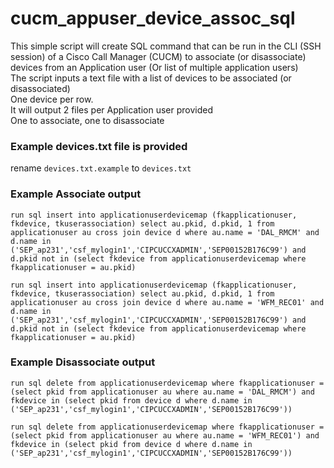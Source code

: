 # cucm_appuser_device_assoc_sql
This simple script will create SQL command that can be run in the CLI (SSH session) of a Cisco Call Manager (CUCM) to associate (or disassociate)
devices from an Application user (Or list of multiple application users)  
The script inputs a text file with a list of devices to be associated (or disassociated)  
One device per row.  
It will output 2 files per Application user provided  
One to associate, one to disassociate  

### Example devices.txt file is provided  
rename `devices.txt.example` to `devices.txt`

### Example Associate output
`run sql insert into applicationuserdevicemap (fkapplicationuser, fkdevice, tkuserassociation) select au.pkid, d.pkid, 1 from applicationuser au cross join device d where au.name = 'DAL_RMCM' and d.name in ('SEP_ap231','csf_mylogin1','CIPCUCCXADMIN','SEP00152B176C99') and d.pkid not in (select fkdevice from applicationuserdevicemap where fkapplicationuser = au.pkid)`  

`run sql insert into applicationuserdevicemap (fkapplicationuser, fkdevice, tkuserassociation) select au.pkid, d.pkid, 1 from applicationuser au cross join device d where au.name = 'WFM_REC01' and d.name in ('SEP_ap231','csf_mylogin1','CIPCUCCXADMIN','SEP00152B176C99') and d.pkid not in (select fkdevice from applicationuserdevicemap where fkapplicationuser = au.pkid)`  

### Example Disassociate output

`run sql delete from applicationuserdevicemap where fkapplicationuser = (select pkid from applicationuser au where au.name = 'DAL_RMCM') and fkdevice in (select pkid from device d where d.name in ('SEP_ap231','csf_mylogin1','CIPCUCCXADMIN','SEP00152B176C99'))`  

`run sql delete from applicationuserdevicemap where fkapplicationuser = (select pkid from applicationuser au where au.name = 'WFM_REC01') and fkdevice in (select pkid from device d where d.name in ('SEP_ap231','csf_mylogin1','CIPCUCCXADMIN','SEP00152B176C99'))`  

